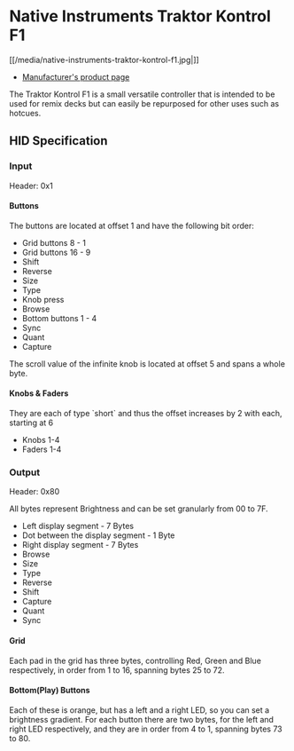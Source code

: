 # Native Instruments Traktor Kontrol F1

[[/media/native-instruments-traktor-kontrol-f1.jpg|]]

  - [Manufacturer's product
    page](https://www.native-instruments.com/de/products/traktor/dj-controllers/traktor-kontrol-f1/)

The Traktor Kontrol F1 is a small versatile controller that is intended
to be used for remix decks but can easily be repurposed for other uses
such as hotcues.

## HID Specification

### Input

Header: 0x1

#### Buttons

The buttons are located at offset 1 and have the following bit order:

  - Grid buttons 8 - 1
  - Grid buttons 16 - 9
  - Shift
  - Reverse
  - Size
  - Type
  - Knob press
  - Browse
  - Bottom buttons 1 - 4
  - Sync
  - Quant
  - Capture

The scroll value of the infinite knob is located at offset 5 and spans a
whole byte.

#### Knobs & Faders

They are each of type \`short\` and thus the offset increases by 2 with
each, starting at 6

  - Knobs 1-4
  - Faders 1-4

### Output

Header: 0x80

All bytes represent Brightness and can be set granularly from 00 to 7F.

  - Left display segment - 7 Bytes
  - Dot between the display segment - 1 Byte
  - Right display segment - 7 Bytes
  - Browse
  - Size
  - Type
  - Reverse
  - Shift
  - Capture
  - Quant
  - Sync

#### Grid

Each pad in the grid has three bytes, controlling Red, Green and Blue
respectively, in order from 1 to 16, spanning bytes 25 to 72.

#### Bottom(Play) Buttons

Each of these is orange, but has a left and a right LED, so you can set
a brightness gradient. For each button there are two bytes, for the left
and right LED respectively, and they are in order from 4 to 1, spanning
bytes 73 to 80.
